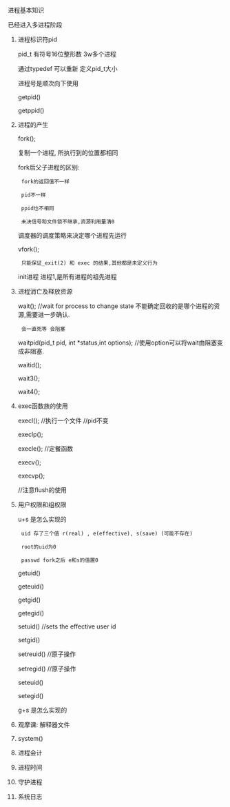 进程基本知识

已经进入多进程阶段


1. 进程标识符pid

    pid_t 有符号16位整形数  3w多个进程

    通过typedef 可以重新 定义pid_t大小

    进程号是顺次向下使用

    getpid()

    getppid()


2. 进程的产生

    fork();

    复制一个进程, 所执行到的位置都相同

    fork后父子进程的区别:

        fork的返回值不一样

        pid不一样

        ppid也不相同

        未决信号和文件锁不继承,资源利用量清0

    调度器的调度策略来决定哪个进程先运行

    vfork();

        只能保证_exit(2) 和 exec 的结果,其他都是未定义行为

    init进程 进程1,是所有进程的祖先进程



3. 进程消亡及释放资源

    wait(); //wait for process to change state
        不能确定回收的是哪个进程的资源,需要进一步确认.

        会一直死等 会阻塞

    waitpid(pid_t pid, int *status,int options); //使用option可以将wait由阻塞变成非阻塞.

    waitid();

    wait3();

    wait4();

4. exec函数族的使用

    execl(); //执行一个文件 //pid不变

    execlp();

    execle(); //定餐函数

    execv();

    execvp();

    //注意flush的使用



5. 用户权限和组权限

    u+s 是怎么实现的

        uid 存了三个值 r(real) , e(effective), s(save) (可能不存在)

        root的uid为0

        passwd fork之后 e和s的值置0


    getuid()

    geteuid()

    getgid()

    getegid()

    setuid() //sets the effective user id

    setgid()

    setreuid() //原子操作

    setregid() //原子操作

    seteuid()

    setegid()



    g+s 是怎么实现的

6. 观摩课: 解释器文件

7. system()

8. 进程会计

9. 进程时间

10. 守护进程

11. 系统日志